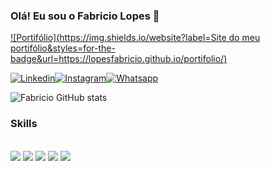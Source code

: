 ### Olá! Eu sou o Fabricio Lopes 👋

[![Portifólio](https://img.shields.io/website?label=Site do meu portifólio&styles=for-the-badge&url=https://lopesfabricio.github.io/portifolio/)](https://lopesfabricio.github.io/portifolio/)

[![Linkedin](https://img.shields.io/badge/LinkedIn-0077B5?style=for-the-badge&logo=linkedin&logoColor=white)](https://www.linkedin.com/in/fabricio-lopes-365b43235/)[![Instagram](https://img.shields.io/badge/Instagram-E4405F?style=for-the-badge&logo=instagram&logoColor=white)](https://www.instagram.com/loopes__f/)[![Whatsapp](https://img.shields.io/badge/WhatsApp-25D366?style=for-the-badge&logo=whatsapp&logoColor=white)](https://wa.me/5599984560555)

![Fabricio GitHub stats](https://github-readme-stats.vercel.app/api?username=LopesFabricio&show_icons=true&theme=tokyonight)

### Skills

<div style="display: inline_block"></br>
 <img src="https://img.shields.io/badge/HTML5-E34F26?style=for-the-badge&logo=html5&logoColor=white">
 <img src="https://img.shields.io/badge/CSS3-1572B6?style=for-the-badge&logo=css3&logoColor=white">
 <img src="https://img.shields.io/badge/JavaScript-323330?style=for-the-badge&logo=javascript&logoColor=F7DF1E">
 <img src="https://img.shields.io/badge/TypeScript-007ACC?style=for-the-badge&logo=typescript&logoColor=white">
 <img src="https://img.shields.io/badge/React-20232A?style=for-the-badge&logo=react&logoColor=61DAFB">
</div>
